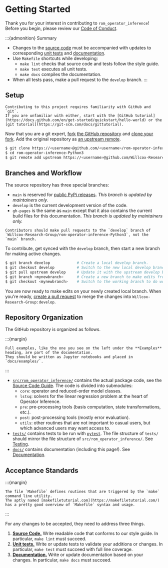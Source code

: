 # Getting Started

Thank you for your interest in contributing to `rom_operator_inference`!
Before you begin, please review our [Code of Conduct](https://github.com/Willcox-Research-Group/rom-operator-inference-Python3/blob/main/CODE_OF_CONDUCT.md).

:::{admonition} Summary
- Changes to the [source code](sec-contrib-anatomy) must be accompanied with updates to corresponding [unit tests](sec-contrib-testing) and [documentation](sec-contrib-docs).
- Use `Makefile` shortcuts while developing:
    - `make lint` checks that source code and tests follow the style guide.
    - `make test` executes all unit tests.
    - `make docs` compiles the documentation.
- When all tests pass, make a pull request to the `develop` branch.
:::

## Setup

```{attention}
Contributing to this project requires familiarity with GitHub and `git`.
If you are unfamiliar with either, start with the [GitHub tutorial](https://docs.github.com/en/get-started/quickstart/hello-world) or the [git tutorial](https://git-scm.com/docs/gittutorial).
```

Now that you are a git expert, [fork](https://docs.github.com/en/get-started/quickstart/fork-a-repo) [the GitHub repository](https://github.com/Willcox-Research-Group/rom-operator-inference-Python3) and [clone your fork](https://docs.github.com/en/get-started/quickstart/fork-a-repo#cloning-your-forked-repository).
Add the original repository as [an upstream remote](https://docs.github.com/en/get-started/quickstart/fork-a-repo#configuring-git-to-sync-your-fork-with-the-original-repository).

```bash
$ git clone https://<username>@github.com/<username>/rom-operator-inference-Python3
$ cd rom-operator-inference-Python3
$ git remote add upstream https://<username>@github.com/Willcox-Research-Group/rom-operator-inference-Python3
```

## Branches and Workflow

The source repository has three special branches:
- `main` is reserved for [public PyPi releases](https://pypi.org/project/rom-operator-inference/). _This branch is updated by maintainers only._
- `develop` is the current development version of the code.
- `gh-pages` is the same as `main` except that it also contains the current build files for this documentation. _This branch is updated by maintainers only._

```{attention}
Contributors should make pull requests to the `develop` branch of `Willcox-Research-Group/rom-operator-inference-Python3`, not the `main` branch.
```

To contribute, get synced with the `develop` branch, then start a new branch for making active changes.

```bash
$ git branch develop            # Create a local develop branch.
$ git checkout develop          # Switch to the new local develop branch.
$ git pull upstream develop     # Update it with the upstream develop branch.
$ git branch <mynewbranch>      # Create a new branch to make edits from.
$ git checkout <mynewbranch>    # Switch to the working branch to do work.
```

You are now ready to make edits on your newly created local branch.
When you're ready, [create a pull request](https://docs.github.com/en/get-started/quickstart/contributing-to-projects#making-a-pull-request) to merge the changes into `Willcox-Research-Group:develop`.

## Repository Organization

The GitHub repository is organized as follows.

:::{margin}
```{note}
Full examples, like the one you see on the left under the **Examples** heading, are part of the documentation.
They should be written as Jupyter notebooks and placed in `docs/examples/`.
```
:::

- [`src/rom_operator_inference/`](https://github.com/Willcox-Research-Group/rom-operator-inference-Python3/tree/develop/src/rom_operator_inference) contains the actual package code, see the [Source Code Guide](sec-contrib-anatomy). The code is divided into submodules:
    - `core`: operator and reduced-order model classes.
    - `lstsq`: solvers for the linear regression problem at the heart of Operator Inference.
    - `pre`: pre-processing tools (basis computation, state transformations, etc.).
    - `post`: post-processing tools (mostly error evaluation).
    - `utils`: other routines that are not important to casual users, but which advanced users may want access to.
- [`tests/`](https://github.com/Willcox-Research-Group/rom-operator-inference-Python3/tree/develop/tests) contains tests to be run with [`pytest`](https://docs.pytest.org/en/7.0.x/). The file structure of `tests/` should mirror the file structure of `src/rom_operator_inference/`. See [Testing](sec-contrib-testing).
- [`docs/`](https://github.com/Willcox-Research-Group/rom-operator-inference-Python3/tree/develop/docs) contains documentation (including this page!). See [Documentation](sec-contrib-docs).

## Acceptance Standards

:::{margin}
```{tip}
The file `Makefile` defines routines that are triggered by the `make` command line utility.
The aptly named [makefiletutorial.com](https://makefiletutorial.com/) has a pretty good overview of `Makefile` syntax and usage.
```
:::

For any changes to be accepted, they need to address three things.
1. [**Source Code.**](sec-contrib-anatomy) Write readable code that conforms to our style guide. In particular, `make lint` must succeed.
2. [**Unit tests.**](sec-contrib-testing) Write or update tests to validate your additions or changes. In particular, `make test` must succeed with full line coverage.
3. [**Documentation.**](sec-contrib-docs) Write or update documentation based on your changes. In particular, `make docs` must succeed.
